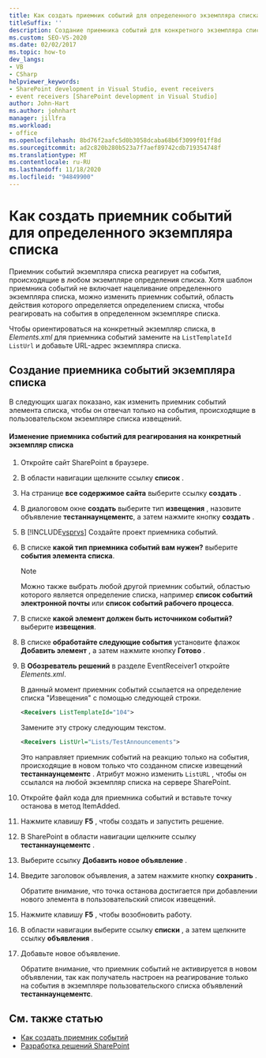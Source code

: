 ```yaml
---
title: Как создать приемник событий для определенного экземпляра списка | Документация Майкрософт
titleSuffix: ''
description: Создание приемника событий для конкретного экземпляра списка. Приемник событий экземпляра списка реагирует на события, происходящие в любом экземпляре определения списка.
ms.custom: SEO-VS-2020
ms.date: 02/02/2017
ms.topic: how-to
dev_langs:
- VB
- CSharp
helpviewer_keywords:
- SharePoint development in Visual Studio, event receivers
- event receivers [SharePoint development in Visual Studio]
author: John-Hart
ms.author: johnhart
manager: jillfra
ms.workload:
- office
ms.openlocfilehash: 8bd76f2aafc5d0b3058dcaba68b6f3099f01ff8d
ms.sourcegitcommit: ad2c820b280b523a7f7aef89742cdb719354748f
ms.translationtype: MT
ms.contentlocale: ru-RU
ms.lasthandoff: 11/18/2020
ms.locfileid: "94849900"
---
```

# <a name="how-to-create-an-event-receiver-for-a-specific-list-instance"></a>Как создать приемник событий для определенного экземпляра списка
  Приемник событий экземпляра списка реагирует на события, происходящие в любом экземпляре определения списка. Хотя шаблон приемника событий не включает нацеливание определенного экземпляра списка, можно изменить приемник событий, область действия которого определяется определением списка, чтобы реагировать на события в определенном экземпляре списка.

 Чтобы ориентироваться на конкретный экземпляр списка, в *Elements.xml* для приемника событий замените на `ListTemplateId` `ListUrl` и добавьте URL-адрес экземпляра списка.

## <a name="create-a-list-instance-event-receiver"></a>Создание приемника событий экземпляра списка
 В следующих шагах показано, как изменить приемник событий элемента списка, чтобы он отвечал только на события, происходящие в пользовательском экземпляре списка извещений.

#### <a name="to-modify-an-event-receiver-to-respond-to-a-specific-list-instance"></a>Изменение приемника событий для реагирования на конкретный экземпляр списка

1. Откройте сайт SharePoint в браузере.

2. В области навигации щелкните ссылку **список** .

3. На странице **все содержимое сайта** выберите ссылку **создать** .

4. В диалоговом окне **создать** выберите тип **извещения** , назовите объявление **тестаннаунцементс**, а затем нажмите кнопку **создать** .

5. В [!INCLUDE[vsprvs](../sharepoint/includes/vsprvs-md.md)] Создайте проект приемника событий.

6. В списке **какой тип приемника событий вам нужен?** выберите **события элемента списка**.

    > [!NOTE]
    > Можно также выбрать любой другой приемник событий, областью которого является определение списка, например **список событий электронной почты** или **список событий рабочего процесса**.

7. В списке **какой элемент должен быть источником событий?** выберите **извещения**.

8. В списке **обработайте следующие события** установите флажок **Добавить элемент** , а затем нажмите кнопку **Готово** .

9. В **Обозреватель решений** в разделе EventReceiver1 откройте *Elements.xml*.

     В данный момент приемник событий ссылается на определение списка "Извещения" с помощью следующей строки.

    ```xml
    <Receivers ListTemplateId="104">
    ```

     Замените эту строку следующим текстом.

    ```xml
    <Receivers ListUrl="Lists/TestAnnouncements">
    ```

     Это направляет приемник событий на реакцию только на события, происходящие в новом только что созданном списке извещений **тестаннаунцементс** . Атрибут можно изменить `ListURL` , чтобы он ссылался на любой экземпляр списка на сервере SharePoint.

10. Откройте файл кода для приемника событий и вставьте точку останова в метод ItemAdded.

11. Нажмите клавишу **F5** , чтобы создать и запустить решение.

12. В SharePoint в области навигации щелкните ссылку **тестаннаунцементс** .

13. Выберите ссылку **Добавить новое объявление** .

14. Введите заголовок объявления, а затем нажмите кнопку **сохранить** .

     Обратите внимание, что точка останова достигается при добавлении нового элемента в пользовательский список извещений.

15. Нажмите клавишу **F5** , чтобы возобновить работу.

16. В области навигации выберите ссылку **списки** , а затем щелкните ссылку **объявления** .

17. Добавьте новое объявление.

     Обратите внимание, что приемник событий не активируется в новом объявлении, так как получатель настроен на реагирование только на события в экземпляре пользовательского списка объявлений **тестаннаунцементс**.

## <a name="see-also"></a>См. также статью
- [Как создать приемник событий](../sharepoint/how-to-create-an-event-receiver.md)
- [Разработка решений SharePoint](../sharepoint/developing-sharepoint-solutions.md)
